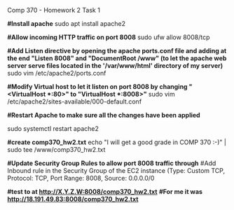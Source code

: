 Comp 370 - Homework 2 
Task 1

**#Install apache**
sudo apt install apache2

**#Allow incoming HTTP traffic on port 8008**
sudo ufw allow 8008/tcp

**#Add Listen directive by opening the apache ports.conf file and adding at the end "Listen 8008" and "DocumentRoot /www" (to let the apache web server serve files located in the '/var/www/html' directory of my server)**
sudo vim /etc/apache2/ports.conf

__#Modify Virtual host to let it listen on port 8008 by changing "<VirtualHost *:80>" to "VirtualHost *:8008>"__
sudo vim /etc/apache2/sites-available/000-default.conf

__#Restart Apache to make sure all the changes have been applied__

sudo systemctl restart apache2

__#create comp370_hw2.txt__
echo "I will get a good grade in COMP 370 :-)" | sudo tee /www/comp370_hw2.txt

__#Update Security Group Rules to allow port 8008 traffic through__
#Add Inbound rule in the Security Group of the EC2 instance (Type: Custom TCP, 	Protocol: TCP, Port Range: 8008, Source: 0.0.0.0/0

__#test to at http://X.Y.Z.W:8008/comp370_hw2.txt__
__#For me it was http://18.191.49.83:8008/comp370_hw2.txt__



